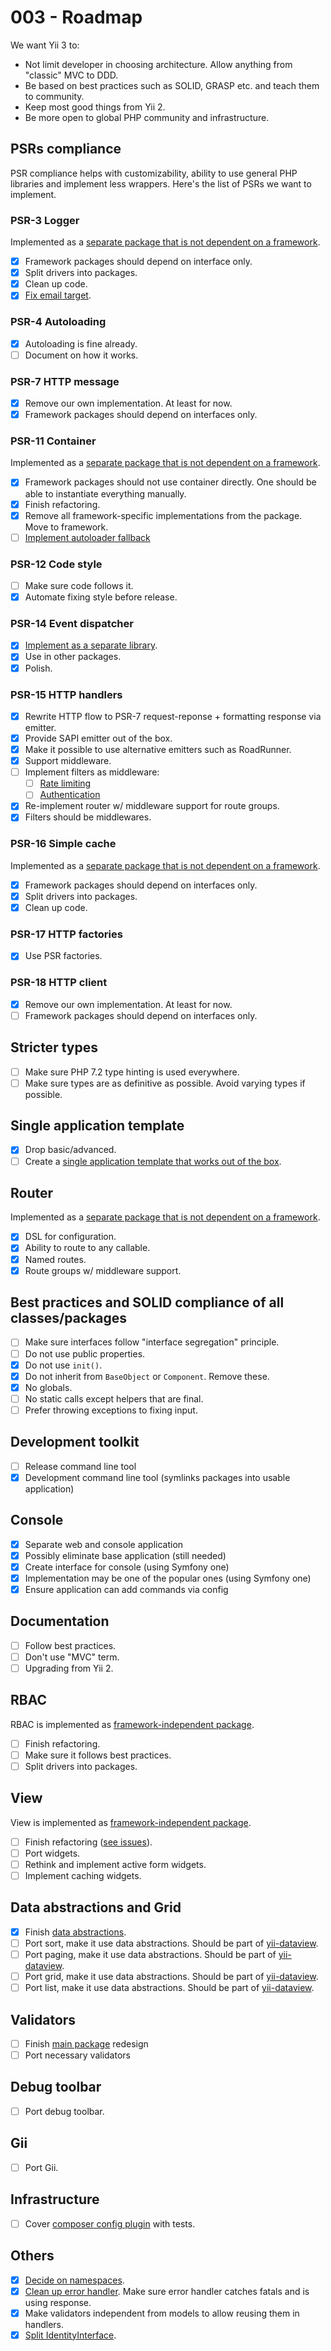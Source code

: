 # 003 - Roadmap

We want Yii 3 to:

- Not limit developer in choosing architecture. Allow anything from "classic" MVC to DDD.
- Be based on best practices such as SOLID, GRASP etc. and teach them to community.
- Keep most good things from Yii 2.
- Be more open to global PHP community and infrastructure.

## PSRs compliance

PSR compliance helps with customizability, ability to use general PHP libraries and implement less wrappers.
Here's the list of PSRs we want to implement.

### PSR-3 Logger

Implemented as a [separate package that is not dependent on a framework](https://github.com/yiisoft/log).

- [x] Framework packages should depend on interface only.
- [x] Split drivers into packages.
- [x] Clean up code.
- [x] [Fix email target](https://github.com/yiisoft/log-target-email).

### PSR-4 Autoloading

- [x] Autoloading is fine already.
- [ ] Document on how it works.

### PSR-7 HTTP message

- [x] Remove our own implementation. At least for now.
- [x] Framework packages should depend on interfaces only.

### PSR-11 Container

Implemented as a [separate package that is not dependent on a framework](https://github.com/yiisoft/di).

- [x] Framework packages should not use container directly. One should be able to instantiate everything manually.
- [x] Finish refactoring.
- [x] Remove all framework-specific implementations from the package. Move to framework.
- [ ] [Implement autoloader fallback](https://github.com/yiisoft/di/issues/88)

### PSR-12 Code style

- [ ] Make sure code follows it.
- [x] Automate fixing style before release.

### PSR-14 Event dispatcher

- [x] [Implement as a separate library](https://github.com/yiisoft/event-dispatcher).
- [x] Use in other packages.
- [x] Polish.

### PSR-15 HTTP handlers

- [x] Rewrite HTTP flow to PSR-7 request-reponse + formatting response via emitter.
- [x] Provide SAPI emitter out of the box.
- [x] Make it possible to use alternative emitters such as RoadRunner.
- [x] Support middleware.
- [ ] Implement filters as middleware:
  - [ ] [Rate limiting](https://github.com/yiisoft/yii-web/issues/63)
  - [ ] [Authentication](https://github.com/yiisoft/yii-web/issues/114)
- [x] Re-implement router w/ middleware support for route groups.
- [x] Filters should be middlewares.

### PSR-16 Simple cache

Implemented as a [separate package that is not dependent on a framework](https://github.com/yiisoft/cache).

- [x] Framework packages should depend on interfaces only.
- [x] Split drivers into packages.
- [x] Clean up code.

### PSR-17 HTTP factories

- [x] Use PSR factories.

### PSR-18 HTTP client

- [x] Remove our own implementation. At least for now.
- [ ] Framework packages should depend on interfaces only.

## Stricter types

- [ ] Make sure PHP 7.2 type hinting is used everywhere.
- [ ] Make sure types are as definitive as possible. Avoid varying types if possible.

## Single application template

- [x] Drop basic/advanced.
- [ ] Create a [single application template that works out of the box](https://github.com/yiisoft/yii-project-template).

## Router

Implemented as a [separate package that is not dependent on a framework](https://github.com/yiisoft/router).

- [x] DSL for configuration.
- [x] Ability to route to any callable.
- [x] Named routes.
- [x] Route groups w/ middleware support.

## Best practices and SOLID compliance of all classes/packages

- [ ] Make sure interfaces follow "interface segregation" principle.
- [ ] Do not use public properties.
- [x] Do not use `init()`.
- [x] Do not inherit from `BaseObject` or `Component`. Remove these.
- [x] No globals.
- [ ] No static calls except helpers that are final.
- [ ] Prefer throwing exceptions to fixing input.

## Development toolkit

- [ ] Release command line tool
- [x] Development command line tool (symlinks packages into usable application)

## Console

- [x] Separate web and console application
- [x] Possibly eliminate base application (still needed)
- [x] Create interface for console (using Symfony one)
- [x] Implementation may be one of the popular ones (using Symfony one)
- [x] Ensure application can add commands via config

## Documentation

- [ ] Follow best practices.
- [ ] Don't use "MVC" term.
- [ ] Upgrading from Yii 2.

## RBAC

RBAC is implemented as [framework-independent package](https://github.com/yiisoft/rbac).

- [ ] Finish refactoring.
- [ ] Make sure it follows best practices.
- [ ] Split drivers into packages.

## View

View is implemented as [framework-independent package](https://github.com/yiisoft/view).

- [ ] Finish refactoring ([see issues](https://github.com/yiisoft/view/issues)).
- [ ] Port widgets.
- [ ] Rethink and implement active form widgets.
- [ ] Implement caching widgets.

## Data abstractions and Grid

- [x] Finish [data abstractions](https://github.com/yiisoft/data).
- [ ] Port sort, make it use data abstractions. Should be part of [yii-dataview](https://github.com/yiisoft/yii-dataview).
- [ ] Port paging, make it use data abstractions. Should be part of [yii-dataview](https://github.com/yiisoft/yii-dataview).
- [ ] Port grid, make it use data abstractions. Should be part of [yii-dataview](https://github.com/yiisoft/yii-dataview).
- [ ] Port list, make it use data abstractions. Should be part of [yii-dataview](https://github.com/yiisoft/yii-dataview).

## Validators

- [ ] Finish [main package](https://github.com/yiisoft/validator) redesign
- [ ] Port necessary validators

## Debug toolbar

- [ ] Port debug toolbar.

## Gii

- [ ] Port Gii.

## Infrastructure

- [ ] Cover [composer config plugin](https://github.com/hiqdev/composer-config-plugin) with tests.

## Others

- [x] [Decide on namespaces](https://forum.yiiframework.com/t/lowercase-or-camelcase-namespaces/124983/52).
- [x] [Clean up error handler](https://github.com/yiisoft/yii2/issues/14348). Make sure error handler catches fatals and is using response.
- [x] Make validators independent from models to allow reusing them in handlers.
- [x] [Split IdentityInterface](https://github.com/yiisoft/yii2/issues/13825).
